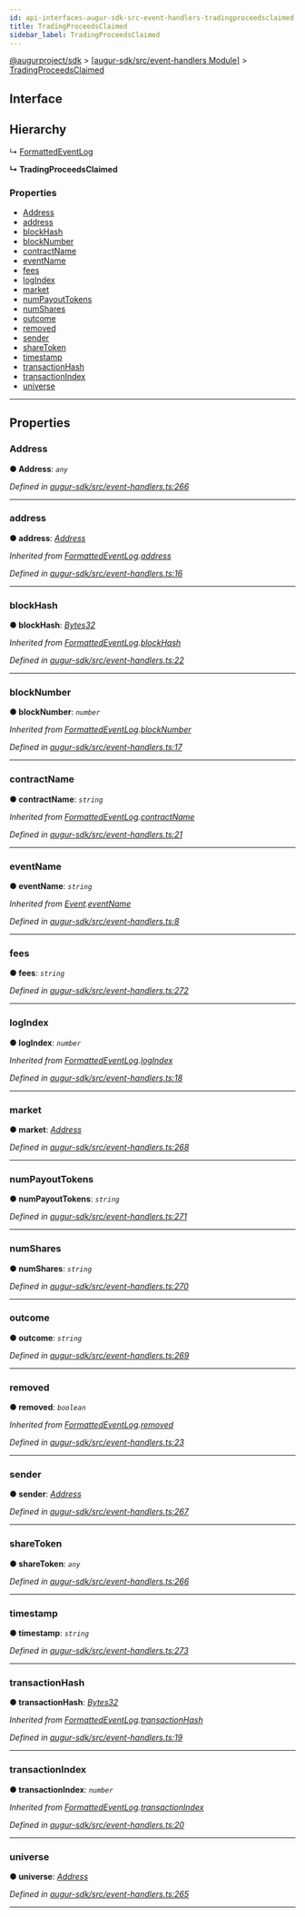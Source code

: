 ```yaml
---
id: api-interfaces-augur-sdk-src-event-handlers-tradingproceedsclaimed
title: TradingProceedsClaimed
sidebar_label: TradingProceedsClaimed
---
```


[@augurproject/sdk](api-readme.md) > [[augur-sdk/src/event-handlers Module]](api-modules-augur-sdk-src-event-handlers-module.md) > [TradingProceedsClaimed](api-interfaces-augur-sdk-src-event-handlers-tradingproceedsclaimed.md)

## Interface

## Hierarchy

↳  [FormattedEventLog](api-interfaces-augur-sdk-src-event-handlers-formattedeventlog.md)

**↳ TradingProceedsClaimed**

### Properties

* [Address](api-interfaces-augur-sdk-src-event-handlers-tradingproceedsclaimed.md#address)
* [address](api-interfaces-augur-sdk-src-event-handlers-tradingproceedsclaimed.md#address-1)
* [blockHash](api-interfaces-augur-sdk-src-event-handlers-tradingproceedsclaimed.md#blockhash)
* [blockNumber](api-interfaces-augur-sdk-src-event-handlers-tradingproceedsclaimed.md#blocknumber)
* [contractName](api-interfaces-augur-sdk-src-event-handlers-tradingproceedsclaimed.md#contractname)
* [eventName](api-interfaces-augur-sdk-src-event-handlers-tradingproceedsclaimed.md#eventname)
* [fees](api-interfaces-augur-sdk-src-event-handlers-tradingproceedsclaimed.md#fees)
* [logIndex](api-interfaces-augur-sdk-src-event-handlers-tradingproceedsclaimed.md#logindex)
* [market](api-interfaces-augur-sdk-src-event-handlers-tradingproceedsclaimed.md#market)
* [numPayoutTokens](api-interfaces-augur-sdk-src-event-handlers-tradingproceedsclaimed.md#numpayouttokens)
* [numShares](api-interfaces-augur-sdk-src-event-handlers-tradingproceedsclaimed.md#numshares)
* [outcome](api-interfaces-augur-sdk-src-event-handlers-tradingproceedsclaimed.md#outcome)
* [removed](api-interfaces-augur-sdk-src-event-handlers-tradingproceedsclaimed.md#removed)
* [sender](api-interfaces-augur-sdk-src-event-handlers-tradingproceedsclaimed.md#sender)
* [shareToken](api-interfaces-augur-sdk-src-event-handlers-tradingproceedsclaimed.md#sharetoken)
* [timestamp](api-interfaces-augur-sdk-src-event-handlers-tradingproceedsclaimed.md#timestamp)
* [transactionHash](api-interfaces-augur-sdk-src-event-handlers-tradingproceedsclaimed.md#transactionhash)
* [transactionIndex](api-interfaces-augur-sdk-src-event-handlers-tradingproceedsclaimed.md#transactionindex)
* [universe](api-interfaces-augur-sdk-src-event-handlers-tradingproceedsclaimed.md#universe)

---

## Properties

<a id="address"></a>

###  Address

**● Address**: *`any`*

*Defined in [augur-sdk/src/event-handlers.ts:266](https://github.com/AugurProject/augur/blob/3727cd4ec9/packages/augur-sdk/src/event-handlers.ts#L266)*

___
<a id="address-1"></a>

###  address

**● address**: *[Address](api-interfaces-augur-sdk-src-event-handlers-tradingproceedsclaimed.md#address)*

*Inherited from [FormattedEventLog](api-interfaces-augur-sdk-src-event-handlers-formattedeventlog.md).[address](api-interfaces-augur-sdk-src-event-handlers-formattedeventlog.md#address)*

*Defined in [augur-sdk/src/event-handlers.ts:16](https://github.com/AugurProject/augur/blob/3727cd4ec9/packages/augur-sdk/src/event-handlers.ts#L16)*

___
<a id="blockhash"></a>

###  blockHash

**● blockHash**: *[Bytes32](api-modules-augur-sdk-src-event-handlers-module.md#bytes32)*

*Inherited from [FormattedEventLog](api-interfaces-augur-sdk-src-event-handlers-formattedeventlog.md).[blockHash](api-interfaces-augur-sdk-src-event-handlers-formattedeventlog.md#blockhash)*

*Defined in [augur-sdk/src/event-handlers.ts:22](https://github.com/AugurProject/augur/blob/3727cd4ec9/packages/augur-sdk/src/event-handlers.ts#L22)*

___
<a id="blocknumber"></a>

###  blockNumber

**● blockNumber**: *`number`*

*Inherited from [FormattedEventLog](api-interfaces-augur-sdk-src-event-handlers-formattedeventlog.md).[blockNumber](api-interfaces-augur-sdk-src-event-handlers-formattedeventlog.md#blocknumber)*

*Defined in [augur-sdk/src/event-handlers.ts:17](https://github.com/AugurProject/augur/blob/3727cd4ec9/packages/augur-sdk/src/event-handlers.ts#L17)*

___
<a id="contractname"></a>

###  contractName

**● contractName**: *`string`*

*Inherited from [FormattedEventLog](api-interfaces-augur-sdk-src-event-handlers-formattedeventlog.md).[contractName](api-interfaces-augur-sdk-src-event-handlers-formattedeventlog.md#contractname)*

*Defined in [augur-sdk/src/event-handlers.ts:21](https://github.com/AugurProject/augur/blob/3727cd4ec9/packages/augur-sdk/src/event-handlers.ts#L21)*

___
<a id="eventname"></a>

###  eventName

**● eventName**: *`string`*

*Inherited from [Event](api-interfaces-augur-sdk-src-event-handlers-event.md).[eventName](api-interfaces-augur-sdk-src-event-handlers-event.md#eventname)*

*Defined in [augur-sdk/src/event-handlers.ts:8](https://github.com/AugurProject/augur/blob/3727cd4ec9/packages/augur-sdk/src/event-handlers.ts#L8)*

___
<a id="fees"></a>

###  fees

**● fees**: *`string`*

*Defined in [augur-sdk/src/event-handlers.ts:272](https://github.com/AugurProject/augur/blob/3727cd4ec9/packages/augur-sdk/src/event-handlers.ts#L272)*

___
<a id="logindex"></a>

###  logIndex

**● logIndex**: *`number`*

*Inherited from [FormattedEventLog](api-interfaces-augur-sdk-src-event-handlers-formattedeventlog.md).[logIndex](api-interfaces-augur-sdk-src-event-handlers-formattedeventlog.md#logindex)*

*Defined in [augur-sdk/src/event-handlers.ts:18](https://github.com/AugurProject/augur/blob/3727cd4ec9/packages/augur-sdk/src/event-handlers.ts#L18)*

___
<a id="market"></a>

###  market

**● market**: *[Address](api-interfaces-augur-sdk-src-event-handlers-tradingproceedsclaimed.md#address)*

*Defined in [augur-sdk/src/event-handlers.ts:268](https://github.com/AugurProject/augur/blob/3727cd4ec9/packages/augur-sdk/src/event-handlers.ts#L268)*

___
<a id="numpayouttokens"></a>

###  numPayoutTokens

**● numPayoutTokens**: *`string`*

*Defined in [augur-sdk/src/event-handlers.ts:271](https://github.com/AugurProject/augur/blob/3727cd4ec9/packages/augur-sdk/src/event-handlers.ts#L271)*

___
<a id="numshares"></a>

###  numShares

**● numShares**: *`string`*

*Defined in [augur-sdk/src/event-handlers.ts:270](https://github.com/AugurProject/augur/blob/3727cd4ec9/packages/augur-sdk/src/event-handlers.ts#L270)*

___
<a id="outcome"></a>

###  outcome

**● outcome**: *`string`*

*Defined in [augur-sdk/src/event-handlers.ts:269](https://github.com/AugurProject/augur/blob/3727cd4ec9/packages/augur-sdk/src/event-handlers.ts#L269)*

___
<a id="removed"></a>

###  removed

**● removed**: *`boolean`*

*Inherited from [FormattedEventLog](api-interfaces-augur-sdk-src-event-handlers-formattedeventlog.md).[removed](api-interfaces-augur-sdk-src-event-handlers-formattedeventlog.md#removed)*

*Defined in [augur-sdk/src/event-handlers.ts:23](https://github.com/AugurProject/augur/blob/3727cd4ec9/packages/augur-sdk/src/event-handlers.ts#L23)*

___
<a id="sender"></a>

###  sender

**● sender**: *[Address](api-interfaces-augur-sdk-src-event-handlers-tradingproceedsclaimed.md#address)*

*Defined in [augur-sdk/src/event-handlers.ts:267](https://github.com/AugurProject/augur/blob/3727cd4ec9/packages/augur-sdk/src/event-handlers.ts#L267)*

___
<a id="sharetoken"></a>

###  shareToken

**● shareToken**: *`any`*

*Defined in [augur-sdk/src/event-handlers.ts:266](https://github.com/AugurProject/augur/blob/3727cd4ec9/packages/augur-sdk/src/event-handlers.ts#L266)*

___
<a id="timestamp"></a>

###  timestamp

**● timestamp**: *`string`*

*Defined in [augur-sdk/src/event-handlers.ts:273](https://github.com/AugurProject/augur/blob/3727cd4ec9/packages/augur-sdk/src/event-handlers.ts#L273)*

___
<a id="transactionhash"></a>

###  transactionHash

**● transactionHash**: *[Bytes32](api-modules-augur-sdk-src-event-handlers-module.md#bytes32)*

*Inherited from [FormattedEventLog](api-interfaces-augur-sdk-src-event-handlers-formattedeventlog.md).[transactionHash](api-interfaces-augur-sdk-src-event-handlers-formattedeventlog.md#transactionhash)*

*Defined in [augur-sdk/src/event-handlers.ts:19](https://github.com/AugurProject/augur/blob/3727cd4ec9/packages/augur-sdk/src/event-handlers.ts#L19)*

___
<a id="transactionindex"></a>

###  transactionIndex

**● transactionIndex**: *`number`*

*Inherited from [FormattedEventLog](api-interfaces-augur-sdk-src-event-handlers-formattedeventlog.md).[transactionIndex](api-interfaces-augur-sdk-src-event-handlers-formattedeventlog.md#transactionindex)*

*Defined in [augur-sdk/src/event-handlers.ts:20](https://github.com/AugurProject/augur/blob/3727cd4ec9/packages/augur-sdk/src/event-handlers.ts#L20)*

___
<a id="universe"></a>

###  universe

**● universe**: *[Address](api-interfaces-augur-sdk-src-event-handlers-tradingproceedsclaimed.md#address)*

*Defined in [augur-sdk/src/event-handlers.ts:265](https://github.com/AugurProject/augur/blob/3727cd4ec9/packages/augur-sdk/src/event-handlers.ts#L265)*

___

